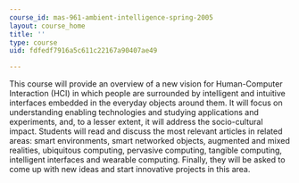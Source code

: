 ```yaml
---
course_id: mas-961-ambient-intelligence-spring-2005
layout: course_home
title: ''
type: course
uid: fdfedf7916a5c611c22167a90407ae49

---
```

This course will provide an overview of a new vision for Human-Computer Interaction (HCI) in which people are surrounded by intelligent and intuitive interfaces embedded in the everyday objects around them. It will focus on understanding enabling technologies and studying applications and experiments, and, to a lesser extent, it will address the socio-cultural impact. Students will read and discuss the most relevant articles in related areas: smart environments, smart networked objects, augmented and mixed realities, ubiquitous computing, pervasive computing, tangible computing, intelligent interfaces and wearable computing. Finally, they will be asked to come up with new ideas and start innovative projects in this area.
